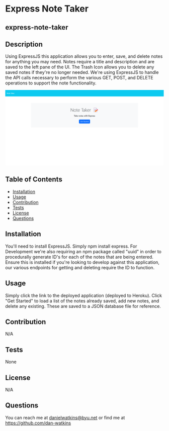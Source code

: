 # Express Note Taker

## express-note-taker

## Description

Using ExpressJS this application allows you to enter, save, and delete notes for anything you may need. Notes require a title and description and are saved to the left pane of the UI. The Trash Icon allows you to delete any saved notes if they're no longer needed. We're using ExpressJS to handle the API calls necessary to perform the various GET, POST, and DELETE operations to support the note functionality.

![Express Note Taker](./assets/images/Note-Taker.png)

## Table of Contents

- [Installation](#installation)
- [Usage](#usage)
- [Contribution](#contribution)
- [Tests](#tests)
- [License](#license)
- [Questions](#questions)

## Installation

You'll need to install ExpressJS. Simply npm install express. For Development we're also requiring an npm package called "uuid" in order to procedurally generate ID's for each of the notes that are being entered. Ensure this is installed if you're looking to develop against this application, our various endpoints for getting and deleting require the ID to function.

## Usage

Simply click the link to the deployed application (deployed to Heroku). Click "Get Started" to load a list of the notes already saved, add new notes, and delete any existing. These are saved to a JSON database file for reference.

## Contribution

N/A

## Tests

None

## License

N/A

## Questions

You can reach me at danielwatkins@byu.net or find me at https://github.com/dan-watkins
